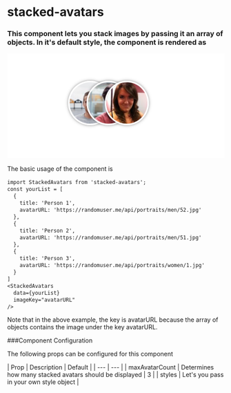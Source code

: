 # stacked-avatars
### This component lets you stack images by passing it an array of objects. In it's default style, the component is rendered as

![Default Style](./readme_images/component_default.png)

The basic usage of the component is
```
import StackedAvatars from 'stacked-avatars';
const yourList = [
  {
    title: 'Person 1',
    avatarURL: 'https://randomuser.me/api/portraits/men/52.jpg'
  },
  {
    title: 'Person 2',
    avatarURL: 'https://randomuser.me/api/portraits/men/51.jpg'
  },
  {
    title: 'Person 3',
    avatarURL: 'https://randomuser.me/api/portraits/women/1.jpg'
  }
]
<StackedAvatars
  data={yourList}
  imageKey="avatarURL"
/>
```

Note that in the above example, the key is avatarURL because the array of objects contains the image under the key avatarURL.

###Component Configuration

The following props can be configured for this component

| Prop | Description | Default |
| --- | --- |
| maxAvatarCount | Determines how many stacked avatars should be displayed | 3 |
| styles | Let's you pass in your own style object |


